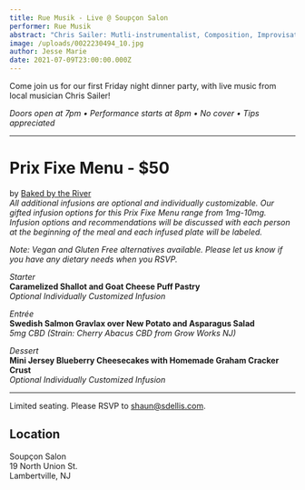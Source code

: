 ```yaml
---
title: Rue Musik - Live @ Soupçon Salon
performer: Rue Musik
abstract: "Chris Sailer: Mutli-instrumentalist, Composition, Improvisation"
image: /uploads/0022230494_10.jpg
author: Jesse Marie
date: 2021-07-09T23:00:00.000Z
---
```

Come join us for our first Friday night dinner party, with live music from local musician Chris Sailer!



*Doors open at 7pm • Performance starts at 8pm • No cover • Tips appreciated*

- - -

# Prix Fixe Menu - $50

by [Baked by the River](https://bakedbytheriver.com/)<br/>
*All additional infusions are optional and individually customizable. Our gifted infusion options for this Prix Fixe Menu range from 1mg-10mg. Infusion options and recommendations will be discussed with each person at the beginning of the meal and each infused plate will be labeled.* 

*Note: Vegan and Gluten Free alternatives available. Please let us know if you have any dietary needs when you RSVP.*

*Starter*<br/>
**Caramelized Shallot and Goat Cheese Puff Pastry**<br/>
*Optional Individually Customized Infusion*

*Entrée*<br/>
**Swedish Salmon Gravlax over New Potato and Asparagus Salad**<br/>
*5mg CBD (Strain: Cherry Abacus CBD from Grow Works NJ)*

*Dessert*<br/>
**Mini Jersey Blueberry Cheesecakes with Homemade Graham Cracker Crust**<br/>
*Optional Individually Customized Infusion*



- - -

Limited seating. Please RSVP to shaun@sdellis.com.

## Location

Soupçon Salon<br/>
19 North Union St.<br/>
Lambertville, NJ